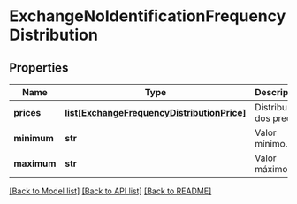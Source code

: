 # ExchangeNoIdentificationFrequencyDistribution

## Properties
Name | Type | Description | Notes
------------ | ------------- | ------------- | -------------
**prices** | [**list[ExchangeFrequencyDistributionPrice]**](ExchangeFrequencyDistributionPrice.md) | Distribuição dos preços. | 
**minimum** | **str** | Valor mínimo. | 
**maximum** | **str** | Valor máximo. | 

[[Back to Model list]](../README.md#documentation-for-models) [[Back to API list]](../README.md#documentation-for-api-endpoints) [[Back to README]](../README.md)

